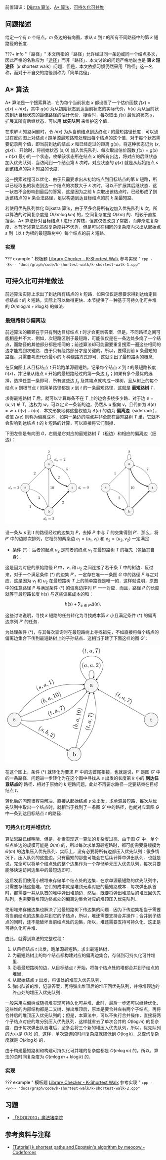 前置知识：[Dijstra 算法](./shortest-path.md#dijkstra-算法)、[A\* 算法](../search/astar.md)、[可持久化可并堆](../ds/persistent-heap.md)

## 问题描述

给定一个有 $n$ 个结点，$m$ 条边的有向图，求从 $s$ 到 $t$ 的所有不同路径中的第 $k$ 短路径的长度．

???+ info "「路径」"
    本文所指的「路径」允许经过同一条边或同一个结点多次，因此严格的名称应为「[途径](./concept.md#路径)」而非「路径」．本文讨论的问题严格地说也是 **第 $k$ 短途径**（$k$ shortest walk）问题．但是，本文依据习惯仍然采用「路径」这一名称，而对于不自交的路径则称为「简单路径」．

## A\* 算法

A\* 算法是一个搜索算法．它为每个当前状态 $x$ 都设置了一个估价函数 $f(x)=g(x)+h(x)$，其中 $g(x)$ 为从初始状态到达当前状态的实际代价，$h(x)$ 为从当前状态到达目标状态的最佳路径的估计代价．搜索时，每次取出 $f(x)$ 最优的状态 $x$，扩展其所有后继状态．可以用 **优先队列** 来维护这个值．

在求解 $k$ 短路问题时，令 $h(x)$ 为从当前结点到达终点 $t$ 的最短路径长度．可以通过在反向图上对结点 $t$ 跑单源最短路预处理出每个结点的这个值．对于每个状态需要记录两个值，即当前到达的结点 $x$ 和已经走过的距离 $g(x)$，将这种状态记为 $(x,g(x))$．开始时，将初始状态 $(s,0)$ 加入优先队列．每次取出估价函数 $f(x)=g(x)+h(x)$ 最小的一个状态，枚举该状态所在结点 $x$ 的所有出边，将对应的后继状态加入优先队列．当访问到一个结点第 $k$ 次时，对应状态的 $g(x)$ 就是从起始结点 $s$ 到该结点的第 $k$ 短路的长度．

这一搜索过程可以优化．由于只需要求出从初始结点到目标结点的第 $k$ 短路，所以已经取出的状态到达一个结点的次数大于 $k$ 次时，可以不扩展其后继状态．这一状态不会影响到最后的答案．这是因为之前 $k$ 次取出该结点时，已经形成了到达该结点的 $k$ 条合法路径，足以构造到达目标结点的前 $k$ 条最短路．

若使用优先队列优化 Dijkstra 算法，由于至多会将所有边加入优先队列 $k$ 次，所以算法的时间复杂度是 $O(km\log km)$ 的，空间复杂度是 $O(km)$ 的．相较于直接搜索，A\* 算法针对目标结点 $t$ 进行了剪枝，但这仅仅改良了常数，而非渐进复杂度．本节所述算法虽然复杂度并不优秀，但是可以在相同的复杂度内求出从起始点 $s$ 到（以 $t$ 为根的最短路树中）每个结点的前 $k$ 短路．

### 实现

??? example " 模板题 [Library Checker - K-Shortest Walk](https://judge.yosupo.jp/problem/k_shortest_walk) 参考实现 "
    ```cpp
    --8<-- "docs/graph/code/k-shortest-walk/k-shortest-walk-1.cpp"
    ```

## 可持久化可并堆做法

前述算法实际上求出了到达所有结点的 $k$ 短路．如果仅仅是想要求得到达给定目标结点 $t$ 的 $k$ 短路，实际上可以做得更快．本节提供了一种基于可持久化可并堆的 $O(m\log m+k\log k)$ 的做法．

### 最短路树与偏离边

前述算法的瓶颈在于只有到达目标结点 $t$ 时才会更新答案．但是，不同路径之间可能相差并不大．例如，次短路区别于最短路，可能仅仅是在一条边处多绕了一个结点，而路径的其他部分都是相同的；前述算法却可能需要重复搜索一遍这些相同的边才能找到次短路．由于只有绕路部分才是关键的，所以，要得到前 $k$ 条最短的路径，只需要考虑代价最小的 $k$ 种绕路方式即可．这就引出了最短路树的概念．

在反向图上从目标结点 $t$ 开始跑单源最短路，记录每个结点 $x$ 到 $t$ 的最短路长度 $h(x)$，并记录从结点 $x$ 开始的最短路经过的第一条边 $f_x$；如果有多个最优的选择，选择任意一条即可．所有这些边 $f_x$ 及其端点就构成一棵树，且从树上的每个结点 $x$ 到根节点 $t$ 的简单路径都是 $x$ 到 $t$ 的一条最短路径．这就是 **最短路树**  $T$．

求得最短路树 $T$ 后，就可以计算每条不在 $T$ 上的边会多绕多少路．对于边 $e=(u,v)\notin T$，边权为 $w$，可以定义一条新的边，仍然从 $u$ 指向 $v$，且代价为 $\Delta(e)=w + h(v) - h(u)$．本文形象地称这些权值为 $\Delta(e)$ 的边为 **偏离边**（sidetrack），权值 $\Delta(e)$ 则称为偏离成本．如果一条边的端点并非全部在最短路树 $T$ 里，它就不会影响到达结点 $t$ 的 $k$ 短路的计算，可以直接将它们删掉．

下图左侧是有向图 $G$，右侧是它对应的最短路树 $T$（粗边）和相应的偏离边（细边）：

![](./images/k-shortest-path-1.svg)

设一条从 $s$ 到 $t$ 的路径经过的边集为 $P$，去掉 $P$ 中与 $T$ 的交集得到 $P'$．那么，将 $P'$ 中的边顺次排列，它相邻的两条边 $e_1=(u_1,v_1)$ 和 $e_2=(u_2,v_2)$ 一定满足

-   条件 $(*)$：后者的起点 $u_2$ 是前者的终点 $v_1$ 在最短路树 $T$ 的祖先（包括其自身）．

这是因为对应的原始路径 $P$ 中，$v_1$ 和 $u_2$ 之间连接了若干条 $T$ 中的树边．反过来，对于一个满足条件 $(*)$ 的边集 $P'$，一定存在唯一一条图 $G$ 中的路径 $P$ 与之对应．这是因为 $v_1$ 和 $u_2$ 在最短路树 $T$ 上的简单路径是唯一的．这样就说明，原图中的任意路径 $P$ 与满足条件 $(*)$ 的偏离边序列 $P'$ 一一对应．而且，路径 $P$ 的长度就等于最短路长度 $h(s)$ 与这些偏离成本的和：

$$
h(s)+\sum_{e\in P'}\Delta(e).
$$

这些讨论说明，寻找 $k$ 短路的任务转化为寻找成本第 $k$ 小且满足条件 $(*)$ 的偏离边序列 $P'$ 的任务．

为处理条件 $(*)$，与其每次查询时在最短路树上寻找祖先，不如直接将每个结点的偏离边集合下传到最短路树上的子孙结点．这相当于建了下面这样的图 $G'$：

![](./images/k-shortest-path-2.svg)

在这个图上，条件 $(*)$ 就转化为要求 $P'$ 中的边首尾相接，也就是说，$P'$ 是图 $G'$ 中的一条路径．问题进一步转化为在这个图中寻找从 $s$ 出发的长度第 $k$ 小的 **到达任意结点的** 路径．相对于原始的 $k$ 短路问题，此处不再要求路径一定要结束在目标结点 $t$．

转化后的问题很容易解决．直接从起始结点 $s$ 处出发，求单源最短路．每次从优先队列中取出一个结点时，就相当于找到了一条图 $G'$ 中的路径，也就对应着图 $G$ 中一条到达目标结点 $t$ 的路径．

### 可持久化可并堆优化

算法思路已经明晰．但是，朴素实现这一算法的复杂度过高．由于图 $G'$ 中，单个结点处边的规模可能是 $\Theta(m)$ 的，所以每次求单源最短路时，都可能需要将规模为 $\Theta(m)$ 的边集压入优先队列．实际上，没有必要将所有边都压入优先队列：很多情况下，压入队列的这些边，只有最短的那些可能会在后续计算中弹出队列．也就是说，完全可以将单个结点处的整个边集作为一个存储单元压入优先队列，每次只要能够快速访问边集中的最短边即可．

这启发我们使用小根堆来存储单个结点处的边集．在求单源最短路的优先队列中，只需要存储这些堆，它们的成本就是堆顶元素对应的最短路成本．每次弹出队首时，都需要一并从队首的堆中弹出堆顶边．然后，既要将弹出堆顶后的堆压回优先队列，也需要将堆顶边终点处的偏离边集合对应的堆顶压入优先队列．

使用堆来存储边集也解决了沿最短路树下传边集的问题．因为下传边集相当于需要将当前结点的边集合并到它的子结点，所以，堆还需要支持合并操作；合并到子结点的同时，还不能破坏当前结点处的边集，所以，堆还需要支持可持久化．这正是可持久化可并堆．

由此，就得到算法的完整过程：

1.  从目标结点 $t$ 出发，跑单源最短路，求出最短路树．
2.  为最短路树上的每个结点都构建对应的偏离边集合，存储到可持久化可并堆里．
3.  沿着最短路树的边，从目标结点 $t$ 开始，将每个结点处的堆都合并到子结点的堆里．
4.  从起始结点 $s$ 出发，将该处的堆压入优先队列．
5.  弹出队首的堆，记录答案，再将弹出堆顶后的堆压回优先队列，并将堆顶边的终点处的堆压入优先队列．

一般采用左偏树或随机堆实现可持久化可并堆．此时，最后一步还可以继续优化．这些堆的内部结构都是二叉树．弹出堆顶后，原本是要合并左右两个子结点，再将合并后的堆顶压入优先队列的；但是，本算法中，可以不执行合并操作，直接将两个子结点对应的堆分别压入优先队列．这样就省去了单次合并的 $O(\log m)$ 的复杂度．由于每次弹出队首堆后，至多会将三个新的堆压入优先队列，所以，优先队列的大小是 $O(k)$ 的．这样，单次查询的时间复杂度就降低到 $O(\log k)$．总查询复杂度就是 $O(k\log k)$ 的．

由于构建最短路树和构建可持久化可并堆的复杂度都是 $O(m\log m)$ 的，所以，算法的总时间复杂度为 $O(m\log m+k\log k)$ 的．

### 实现

??? example " 模板题 [Library Checker - K-Shortest Walk](https://judge.yosupo.jp/problem/k_shortest_walk) 参考实现 "
    ```cpp
    --8<-- "docs/graph/code/k-shortest-walk/k-shortest-walk-2.cpp"
    ```

## 习题

-   [「SDOI2010」魔法猪学院](https://www.luogu.com.cn/problem/P2483)

## 参考资料与注释

-   [\[Tutorial\] k shortest paths and Eppstein's algorithm by meooow - Codeforces](https://codeforces.com/blog/entry/102085)
